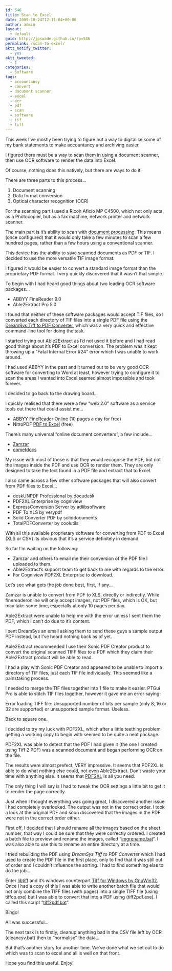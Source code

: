 ```yaml
---
id: 546
title: Scan to Excel
date: 2009-10-24T12:11:04+00:00
author: admin
layout:
  - default
guid: http://jpswade.github.io/?p=546
permalink: /scan-to-excel/
aktt_notify_twitter:
  - yes
aktt_tweeted:
  - 1
categories:
  - Software
tags:
  - accountancy
  - convert
  - document scanner
  - excel
  - ocr
  - pdf
  - scan
  - software
  - tif
  - tiff
---
```

<p class="lead">
  This week I&#8217;ve mostly been trying to figure out a way to digitalise some of my bank statements to make accountancy and archiving easier.
</p>

I figured there must be a way to scan them in using a document scanner, then use OCR software to render the data into Excel.

Of course, nothing does this natively, but there are ways to do it.

<!--more-->

There are three parts to this process&#8230;

  1. Document scanning
  2. Data format conversion
  3. Optical character recognition (OCR)

For the scanning part I used a Ricoh Aficio MP C4500, which not only acts as a Photocopier, but as a fax machine, network printer and network scanner.

The main part is it&#8217;s ability to scan with [document processing](http://en.wikipedia.org/wiki/Image_scanner#Document_processing). This means (once configured) that it would only take a few minutes to scan a few hundred pages, rather than a few hours using a conventional scanner.

This device has the ability to save scanned documents as PDF or TIF. I decided to use the more versatile TIF image format.

I figured it would be easier to convert a standard image format than the proprietary PDF format. I very quickly discovered that it wasn&#8217;t that simple.

To begin with I had heard good things about two leading OCR software packages&#8230;

  * ABBYY FineReader 9.0
  * Able2Extract Pro 5.0

I found that neither of these software packages would accept TIF files, so I converted each directory of TIF files into a single PDF file using the [DreamSys Tiff to PDF Converter](http://www.dreamsyssoft.com/tiff-to-pdf/), which was a very quick and effective command-line tool for doing the task.

I started trying out Able2Extract as I&#8217;d not used it before and I had read good things about it&#8217;s PDF to Excel conversion. The problem was it kept throwing up a &#8220;Fatal Internal Error #24&#8221; error which I was unable to work around.

I had used ABBYY in the past and it turned out to be very good OCR software for converting to Word at least, however trying to configure it to scan the areas I wanted into Excel seemed almost impossible and took forever.

I decided to go back to the drawing board&#8230;

I quickly realised that there were a few &#8220;web 2.0&#8221; software as a service tools out there that could assist me&#8230;

  * [ABBYY FineReader Online](http://www.finereaderonline.com/) (10 pages a day for free)
  * NitroPDF [PDF to Excel](http://www.pdftoexcelonline.com/) (free)

There&#8217;s many universal &#8220;online document converters&#8221;, a few include&#8230;

  * [Zamzar](http://www.zamzar.com/)
  * [cometdocs](http://www.cometdocs.com/)

My issue with most of these is that they would recognise the PDF, but not the images inside the PDF and use OCR to render them. They are only designed to take the text found in a PDF file and extract that to Excel.

I also came across a few other software packages that will also convert from PDF files to Excel&#8230;

  * deskUNPDF Professional by docudesk
  * PDF2XL Enterprise by cogniview
  * ExpressConversion Server by adlibsoftware
  * PDF To XLS by verypdf
  * Solid Converter PDF by soliddocuments
  * TotalPDFConverter by coolutils

With all this available proprietary software for converting from PDF to Excel (XLS or CSV) its obvious that it&#8217;s a service definitely in demand.

So far I&#8217;m waiting on the following:

  * Zamzar and others to email me their conversion of the PDF file I uploaded to them.
  * Able2Extract&#8217;s support team to get back to me with regards to the error.
  * For Cogniview PDF2XL Enterprise to download.

Let&#8217;s see what gets the job done best, first, if any&#8230;

Zamzar is unable to convert from PDF to XLS, directly or indirectly. While finereaderonline will only accept images, not PDF files, which is OK, but may take some time, especially at only 10 pages per day.

Able2Extract were unable to help me with the error unless I sent them the PDF, which I can&#8217;t do due to it&#8217;s content.

I sent DreamSys an email asking them to send these guys a sample output PDF instead, but I&#8217;ve heard nothing back as of yet.

Able2Extract recommended I use their Sonic PDF Creator product to convert the original scanned TIFF files to a PDF which they claim their Able2Extract product will be able to read.

I had a play with Sonic PDF Creator and appeared to be unable to import a directory of TIF files, just each TIF file individually. This seemed like a painstaking process.

I needed to merge the TIF files together into 1 file to make it easier. PTGui Pro is able to stitch TIF files together, however it gave me an error saying:

Error loading TIFF file: Unsupported number of bits per sample (only 8, 16 or 32 are supported) or unsupported sample format. Useless.

Back to square one.

I decided to try my luck with PDF2XL, which after a little teething problem getting a working copy to begin with seemed to be quite a neat package.

PDF2XL was able to detect that the PDF I had given it (the one I created using Tiff 2 PDF) was a scanned document and began performing OCR on the file.

The results were almost prefect, VERY impressive. It seems that PDF2XL is able to do what nothing else could, not even Able2Extract. Don&#8217;t waste your time with anything else. It seems that [PDF2XL](http://www.cogniview.com/pdf2xl.php) is all you need.

The only thing I will say is I had to tweak the OCR settings a little bit to get it to render the page correctly.

Just when I thought everything was going great, I discovered another issue I had completely overlooked. The output was not in the correct order. I took a look at the original PDF and soon discovered that the images in the PDF were not in the correct order either.

First off, I decided that I should rename all the images based on the sheet number, that way I could be sure that they were correctly ordered. I created a batch file to preview and rename the images, called &#8220;[imgrename.bat](http://hm2k.googlecode.com/svn/trunk/code/batch/imgrename.bat)&#8220;. I was also able to use this to rename an entire directory at a time.

I tried rebuilding the PDF using _DreamSys Tiff to PDF Converter_ which I had used to create the PDF file in the first place, only to find that it was still out of order and I couldn&#8217;t influence the sorting. I had to find something else to do the job&#8230;

Enter [libtiff](http://www.remotesensing.org/libtiff/) and it&#8217;s windows counterpart [Tiff for Windows by GnuWin32](http://gnuwin32.sourceforge.net/packages/tiff.htm). Once I had a copy of this I was able to write another batch file that would not only combine the TIFF files (with pages) into a single TIFF file (using tiffcp.exe) but I was able to convert that into a PDF using (tiff2pdf.exe). I called this script &#8220;[tiff2pdf.bat](http://hm2k.googlecode.com/svn/trunk/code/batch/tiff2pdf.bat)&#8220;.

Bingo!

All was successful&#8230;

The next task is to firstly, cleanup anything bad in the CSV file left by OCR (cleancsv.bat) then to &#8220;normalise&#8221; the data&#8230;

But that&#8217;s another story for another time. We&#8217;ve done what we set out to do which was to scan to excel and all is well on that front.

Hope you find this useful. Enjoy!

<div id="_mcePaste" style="overflow: hidden; position: absolute; left: -10000px; top: 880px; width: 1px; height: 1px;">
  <a class="NoDecorationRed" href="http://www.cogniview.com/pdf2xl-enterprise.php">PDF2XL Enterprise</a>
</div>